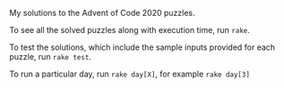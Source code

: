 My solutions to the Advent of Code 2020 puzzles.

To see all the solved puzzles along with execution time, run `rake`.

To test the solutions, which include the sample inputs provided for each puzzle, run `rake test`.

To run a particular day, run `rake day[X]`, for example `rake day[3]`
